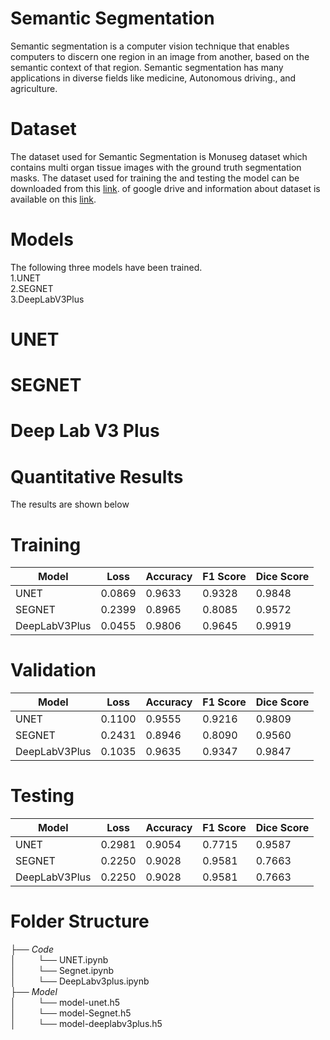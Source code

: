 # Semantic Segmentation
Semantic segmentation is a computer vision technique that enables computers to discern one region in an image from another, based on the semantic context of that region. Semantic segmentation has many applications in diverse fields like medicine, Autonomous driving., and agriculture.
# Dataset
The dataset used for Semantic Segmentation is  Monuseg dataset which contains multi organ tissue images with the ground truth segmentation masks. The dataset used for training the and testing the model can be downloaded from this [link](https://drive.google.com/open?id=1LEn2IXZkxLPRUd2ydbL_ZvXR5Yw5PE64). of google drive and information about dataset is available on this [link](https://monuseg.grand-challenge.org/Data/).

# Models
The following three models have been trained.  
1.UNET  
2.SEGNET  
3.DeepLabV3Plus

# UNET

# SEGNET

# Deep Lab V3 Plus

# Quantitative Results
The results are shown below
   # Training
| Model | Loss | Accuracy | F1 Score | Dice Score |
| ----- | ---- | ---- | ---- | ---- |
| UNET | 0.0869 | 0.9633 | 0.9328 | 0.9848 
| SEGNET | 0.2399 | 0.8965 | 0.8085 | 0.9572 
| DeepLabV3Plus | 0.0455 | 0.9806 | 0.9645 | 0.9919
  # Validation
| Model | Loss | Accuracy | F1 Score | Dice Score |
| ----- | ---- | ---- | ---- | ---- |
| UNET | 0.1100 | 0.9555 | 0.9216 | 0.9809 
| SEGNET | 0.2431 | 0.8946 | 0.8090 | 0.9560 
| DeepLabV3Plus | 0.1035 | 0.9635 | 0.9347 | 0.9847

 # Testing 
| Model | Loss | Accuracy | F1 Score | Dice Score |
| ----- | ---- | ---- | ---- | ---- |
| UNET | 0.2981 | 0.9054 | 0.7715 | 0.9587 
| SEGNET | 0.2250 | 0.9028 | 0.9581 | 0.7663 
| DeepLabV3Plus | 0.2250 | 0.9028 | 0.9581 | 0.7663

# Folder Structure
├── _Code_     
│ &nbsp;&nbsp;&nbsp;&nbsp;&nbsp;&nbsp;&nbsp;&nbsp;└── UNET.ipynb  
│ &nbsp;&nbsp;&nbsp;&nbsp;&nbsp;&nbsp;&nbsp;&nbsp;└── Segnet.ipynb    
│ &nbsp;&nbsp;&nbsp;&nbsp;&nbsp;&nbsp;&nbsp;&nbsp;└── DeepLabv3plus.ipynb    
├── _Model_    
│ &nbsp;&nbsp;&nbsp;&nbsp;&nbsp;&nbsp;&nbsp;&nbsp;└── model-unet.h5  
│ &nbsp;&nbsp;&nbsp;&nbsp;&nbsp;&nbsp;&nbsp;&nbsp;└── model-Segnet.h5    
│ &nbsp;&nbsp;&nbsp;&nbsp;&nbsp;&nbsp;&nbsp;&nbsp;└── model-deeplabv3plus.h5
